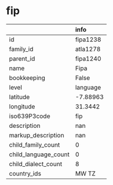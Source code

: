 # fip
|                      | info     |
|:---------------------|:---------|
| id                   | fipa1238 |
| family_id            | atla1278 |
| parent_id            | fipa1240 |
| name                 | Fipa     |
| bookkeeping          | False    |
| level                | language |
| latitude             | -7.88963 |
| longitude            | 31.3442  |
| iso639P3code         | fip      |
| description          | nan      |
| markup_description   | nan      |
| child_family_count   | 0        |
| child_language_count | 0        |
| child_dialect_count  | 8        |
| country_ids          | MW TZ    |